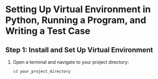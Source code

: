 # Setting Up Virtual Environment in Python, Running a Program, and Writing a Test Case

## Step 1: Install and Set Up Virtual Environment
1. Open a terminal and navigate to your project directory:
   ```bash
   cd your_project_directory
```
